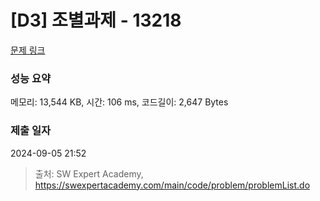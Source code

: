 # [D3] 조별과제 - 13218 

[문제 링크](https://swexpertacademy.com/main/code/problem/problemDetail.do?contestProbId=AXzjvCCq-PwDFASs) 

### 성능 요약

메모리: 13,544 KB, 시간: 106 ms, 코드길이: 2,647 Bytes

### 제출 일자

2024-09-05 21:52



> 출처: SW Expert Academy, https://swexpertacademy.com/main/code/problem/problemList.do